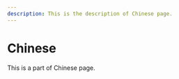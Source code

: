 ```yaml
---
description: This is the description of Chinese page.
---
```


# Chinese

This is a part of Chinese page.

